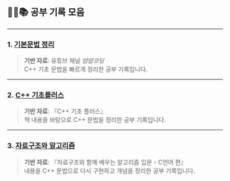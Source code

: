## 🧑‍💻📚 공부 기록 모음

---

### 1. [기본문법 정리](https://velog.io/@man9ruf/series/C%EA%B3%B5%EB%B6%80%EA%B8%B0%EB%A1%9D)
> **기반 자료**: 유튜브 채널 _얌얌코딩_  
> C++ 기초 문법을 빠르게 정리한 공부 기록입니다.

---

### 2. [C++ 기초플러스](https://velog.io/@man9ruf/series/C-%EC%8B%A4%EC%A0%84-%ED%95%99%EC%8A%B5)
> **기반 자료**: 『C++ 기초 플러스』  
> 책 내용을 바탕으로 C++ 문법을 정리한 공부 기록입니다.

---

### 3. [자료구조와 알고리즘](https://velog.io/@man9ruf/series/%EC%9E%90%EB%A3%8C%EA%B5%AC%EC%A1%B0%EC%99%80-%EC%95%8C%EA%B3%A0%EB%A6%AC%EC%A6%98-%EA%B3%B5%EB%B6%80-%EA%B8%B0%EB%A1%9D)
> **기반 자료**: 『자료구조와 함께 배우는 알고리즘 입문 - C언어 편』  
> 내용을 C++ 문법으로 다시 구현하고 개념을 정리한 공부 기록입니다.
